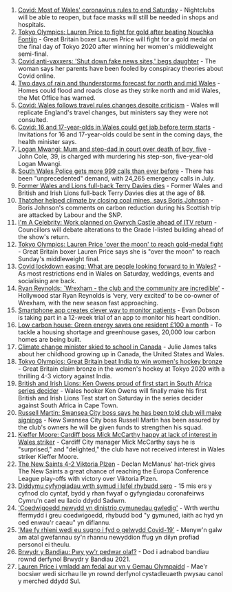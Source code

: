 1. [Covid: Most of Wales' coronavirus rules to end Saturday](https://www.bbc.co.uk/news/uk-wales-58102007) - Nightclubs will be able to reopen, but face masks will still be needed in shops and hospitals.
2. [Tokyo Olympics: Lauren Price to fight for gold after beating Nouchka Fontijn](https://www.bbc.co.uk/sport/olympics/58111123) - Great Britain boxer Lauren Price will fight for a gold medal on the final day of Tokyo 2020 after winning her women's middleweight semi-final.
3. [Covid anti-vaxxers: 'Shut down fake news sites,' begs daughter](https://www.bbc.co.uk/news/uk-wales-58103604) - The woman says her parents have been fooled by conspiracy theories about Covid online.
4. [Two days of rain and thunderstorms forecast for north and mid Wales](https://www.bbc.co.uk/news/uk-wales-58087494) - Homes could flood and roads close as they strike north and mid Wales, the Met Office has warned.
5. [Covid: Wales follows travel rules changes despite criticism](https://www.bbc.co.uk/news/uk-wales-politics-58101108) - Wales will replicate England's travel changes, but ministers say they were not consulted.
6. [Covid: 16 and 17-year-olds in Wales could get jab before term starts](https://www.bbc.co.uk/news/uk-wales-58106571) - Invitations for 16 and 17-year-olds could be sent in the coming days, the health minister says.
7. [Logan Mwangi: Mum and step-dad in court over death of boy, five](https://www.bbc.co.uk/news/uk-wales-58053074) - John Cole, 39, is charged with murdering his step-son, five-year-old Logan Mwangi.
8. [South Wales Police gets more 999 calls than ever before](https://www.bbc.co.uk/news/uk-wales-58106836) - There has been "unprecedented" demand, with 24,265 emergency calls in July.
9. [Former Wales and Lions full-back Terry Davies dies](https://www.bbc.co.uk/sport/rugby-union/58108957) - Former Wales and British and Irish Lions full-back Terry Davies dies at the age of 88.
10. [Thatcher helped climate by closing coal mines, says Boris Johnson](https://www.bbc.co.uk/news/uk-politics-58107009) - Boris Johnson's comments on carbon reduction during his Scottish trip are attacked by Labour and the SNP.
11. [I'm A Celebrity: Work planned on Gwrych Castle ahead of ITV return](https://www.bbc.co.uk/news/uk-wales-58106564) - Councillors will debate alterations to the Grade I-listed building ahead of the show's return.
12. [Tokyo Olympics: Lauren Price 'over the moon' to reach gold-medal fight](https://www.bbc.co.uk/sport/av/olympics/58112406) - Great Britain boxer Lauren Price says she is "over the moon" to reach Sunday's middleweight final.
13. [Covid lockdown easing: What are people looking forward to in Wales?](https://www.bbc.co.uk/news/uk-wales-58103608) - As most restrictions end in Wales on Saturday, weddings, events and socialising are back.
14. [Ryan Reynolds: `Wrexham - the club and the community are incredible'](https://www.bbc.co.uk/sport/av/football/58108958) - Hollywood star Ryan Reynolds is ‘very, very excited’ to be co-owner of Wrexham, with the new season fast approaching.
15. [Smartphone app creates clever way to monitor patients](https://www.bbc.co.uk/news/uk-wales-58091637) - Evan Dobson is taking part in a 12-week trial of an app to monitor his heart condition.
16. [Low carbon house: Green energy saves one resident £100 a month](https://www.bbc.co.uk/news/uk-wales-58089068) - To tackle a housing shortage and greenhouse gases, 20,000 low carbon homes are being built.
17. [Climate change minister skied to school in Canada](https://www.bbc.co.uk/news/uk-wales-58083390) - Julie James talks about her childhood growing up in Canada, the United States and Wales.
18. [Tokyo Olympics: Great Britain beat India to win women's hockey bronze](https://www.bbc.co.uk/sport/olympics/58110122) - Great Britain claim bronze in the women's hockey at Tokyo 2020 with a thrilling 4-3 victory against India.
19. [British and Irish Lions: Ken Owens proud of first start in South Africa series decider](https://www.bbc.co.uk/sport/rugby-union/58099716) - Wales hooker Ken Owens will finally make his first British and Irish Lions Test start on Saturday in the series decider against South Africa in Cape Town.
20. [Russell Martin: Swansea City boss says he has been told club will make signings](https://www.bbc.co.uk/sport/football/58107250) - New Swansea City boss Russell Martin has been assured by the club's owners he will be given funds to strengthen his squad.
21. [Kieffer Moore: Cardiff boss Mick McCarthy happy at lack of interest in Wales striker](https://www.bbc.co.uk/sport/football/58105482) - Cardiff City manager Mick McCarthy says he is "surprised," and "delighted," the club have not received interest in Wales striker Kieffer Moore.
22. [The New Saints 4-2 Viktoria Plzen](https://www.bbc.co.uk/sport/football/58078533) - Declan McManus' hat-trick gives The New Saints a great chance of reaching the Europa Conference League play-offs with victory over Viktoria Plzen.
23. [Diddymu cyfyngiadau wrth symud i lefel rhybudd sero](https://www.bbc.co.uk/newyddion/58106002) - 15 mis ers y cyfnod clo cyntaf, bydd y rhan fwyaf o gyfyngiadau coronafeirws Cymru'n cael eu llacio ddydd Sadwrn.
24. ['Coedwigoedd newydd yn dinistrio cymunedau gwledig'](https://www.bbc.co.uk/newyddion/58103913) - Wrth werthu ffermydd i greu coedwigoedd, rhybudd bod "y gymuned, iaith ac hyd yn oed enwau'r caeau" yn diflannu.
25. ['Mae fy rhieni wedi eu sugno i fyd o gelwydd Covid-19'](https://www.bbc.co.uk/newyddion/58103919) - Menyw'n galw am atal gwefannau sy'n rhannu newyddion ffug yn dilyn profiad personol ei theulu.
26. [Brwydr y Bandiau: Pwy yw'r pedwar olaf?](https://www.bbc.co.uk/newyddion/58079521) - Dod i adnabod bandiau rownd derfynol Brwydr y Bandiau 2021.
27. [Lauren Price i ymladd am fedal aur yn y Gemau Olympaidd](https://www.bbc.co.uk/newyddion/58112022) - Mae'r bocsiwr wedi sicrhau lle yn rownd derfynol cystadleuaeth pwysau canol y merched ddydd Sul.
